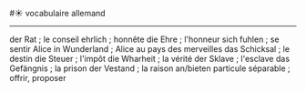 #☀️ vocabulaire allemand
___
der Rat ; le conseil
ehrlich ; honnête
die Ehre ; l'honneur
sich fuhlen ; se sentir
Alice in Wunderland ; Alice au pays des merveilles
das Schicksal ; le destin
die Steuer ; l'impôt
die Wharheit ; la vérité
der Sklave ; l'esclave
das Gefängnis ; la prison
der Vestand ; la raison
an/bieten particule séparable ; offrir, proposer